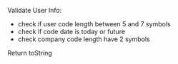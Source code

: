 Validate User Info:

- check if user code length between 5 and 7 symbols
- check if code date is today or future
- check company code length have 2 symbols

Return toString